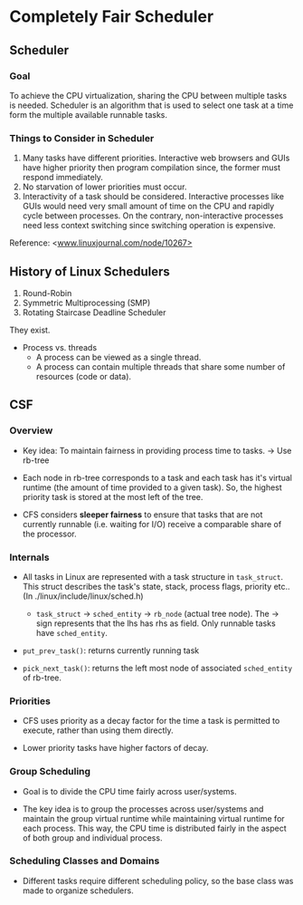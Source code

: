 # Completely Fair Scheduler

## Scheduler

### Goal

To achieve the CPU virtualization, sharing the CPU between multiple tasks is needed. Scheduler is an algorithm that is used to select one task at a time form the multiple available runnable tasks.

### Things to Consider in Scheduler

1. Many tasks have different priorities. Interactive web browsers and GUIs have higher priority then program compilation since, the former must respond immediately.
2. No starvation of lower priorities must occur.
3. Interactivity of a task should be considered. Interactive processes like GUIs would need very small amount of time on the CPU and rapidly cycle between processes. On the contrary, non-interactive processes need less context switching since switching operation is expensive.

Reference: <www.linuxjournal.com/node/10267>



## History of Linux Schedulers

1. Round-Robin
2. Symmetric Multiprocessing (SMP)
3. Rotating Staircase Deadline Scheduler

They exist.



* Process vs. threads
  * A process can be viewed as a single thread.
  * A process can contain multiple threads that share some number of resources (code or data).

## CSF

### Overview

* Key idea: To maintain fairness in providing process time to tasks.  -> Use rb-tree

* Each node in rb-tree corresponds to a task and each task has it's virtual runtime (the amount of time provided to a given task). So, the highest priority task is stored at the most left of the tree.

* CFS considers **sleeper fairness** to ensure that tasks that are not currently runnable (i.e. waiting for I/O) receive a comparable share of the processor.


### Internals

* All tasks in Linux are represented with a task structure in `task_struct`. This struct describes the task's state, stack, process flags, priority etc.. (In ./linux/include/linux/sched.h)

  * `task_struct` -> `sched_entity` -> `rb_node` (actual tree node). The -> sign represents that the lhs has rhs as field. Only runnable tasks have `sched_entity`.

* `put_prev_task()`: returns currently running task

* `pick_next_task()`: returns the left most node of associated `sched_entity` of rb-tree.


### Priorities

* CFS uses priority as a decay factor for the time a task is permitted to execute, rather than using them directly.

* Lower priority tasks have higher factors of decay.


### Group Scheduling

* Goal is to divide the CPU time fairly across user/systems.

* The key idea is to group the processes across user/systems and maintain the group virtual runtime while maintaining virtual runtime for each process. This way, the CPU time is distributed fairly in the aspect of both group and individual process.


### Scheduling Classes and Domains

* Different tasks require different scheduling policy, so the base class was made to organize schedulers.





